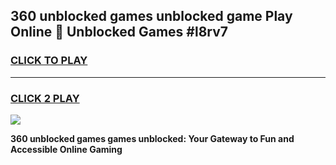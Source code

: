 
## 360 unblocked games unblocked game Play Online 👋 Unblocked Games #l8rv7
<h3>
<a href="https://premium.freeplayer.one?title=360_unblocked_games&ref=21F">CLICK TO PLAY</a></h3>
<hr>

<h3>
<a href="https://premium.freeplayer.one?title=360_unblocked_games&ref=21F">CLICK 2 PLAY</a>
  
</h3>

<a href="https://premium.freeplayer.one?title=360_unblocked_games&ref=21F/"><img src="https://clearcache.store/games.png"></a>


**360 unblocked games games unblocked: Your Gateway to Fun and Accessible Online Gaming**
